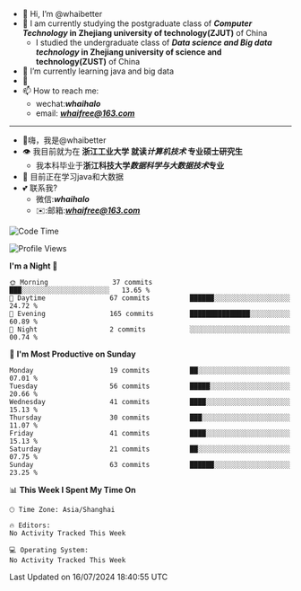 - 👋 Hi, I’m @whaibetter
- 👀 I am currently studying the postgraduate class of ***Computer Technology* in Zhejiang university of technology(ZJUT)** of China
  -  I studied the undergraduate class of ***Data science and Big data technology* in Zhejiang university of science and technology(ZUST)** of China
- 🌱 I’m currently learning java and big data
- 💞️ 
- 📫 How to reach me: 
  - wechat:***whaihalo***
  - email: ***whaifree@163.com***
 ------------------------
- 👋嗨，我是@whaibetter
- 👁 我目前就为在 **浙江工业大学 就读*计算机技术* 专业硕士研究生**
  - 我本科毕业于**浙江科技大学*数据科学与大数据技术*专业**
- 🌴 目前正在学习java和大数据
- 💕 联系我?
  - 微信:***whaihalo***
  - ✉️:邮箱:***whaifree@163.com***

<!--START_SECTION:waka-->
![Code Time](http://img.shields.io/badge/Code%20Time-278%20hrs%2050%20mins-blue)

![Profile Views](http://img.shields.io/badge/Profile%20Views-0-blue)

**I'm a Night 🦉** 

```text
🌞 Morning                37 commits          ███░░░░░░░░░░░░░░░░░░░░░░   13.65 % 
🌆 Daytime                67 commits          ██████░░░░░░░░░░░░░░░░░░░   24.72 % 
🌃 Evening                165 commits         ███████████████░░░░░░░░░░   60.89 % 
🌙 Night                  2 commits           ░░░░░░░░░░░░░░░░░░░░░░░░░   00.74 % 
```
📅 **I'm Most Productive on Sunday** 

```text
Monday                   19 commits          ██░░░░░░░░░░░░░░░░░░░░░░░   07.01 % 
Tuesday                  56 commits          █████░░░░░░░░░░░░░░░░░░░░   20.66 % 
Wednesday                41 commits          ████░░░░░░░░░░░░░░░░░░░░░   15.13 % 
Thursday                 30 commits          ███░░░░░░░░░░░░░░░░░░░░░░   11.07 % 
Friday                   41 commits          ████░░░░░░░░░░░░░░░░░░░░░   15.13 % 
Saturday                 21 commits          ██░░░░░░░░░░░░░░░░░░░░░░░   07.75 % 
Sunday                   63 commits          ██████░░░░░░░░░░░░░░░░░░░   23.25 % 
```


📊 **This Week I Spent My Time On** 

```text
🕑︎ Time Zone: Asia/Shanghai

🔥 Editors: 
No Activity Tracked This Week

💻 Operating System: 
No Activity Tracked This Week
```


 Last Updated on 16/07/2024 18:40:55 UTC
<!--END_SECTION:waka-->
